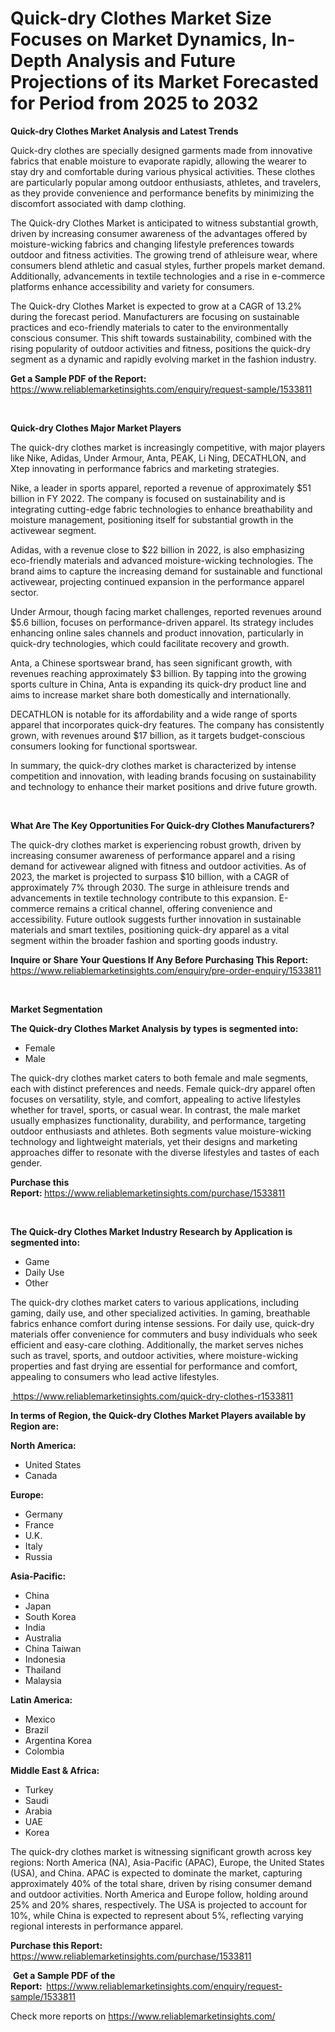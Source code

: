 <p><h1>Quick-dry Clothes Market Size Focuses on Market Dynamics, In-Depth Analysis and Future Projections of its Market Forecasted for Period from 2025 to 2032</h1></p><p><strong>Quick-dry Clothes Market Analysis and Latest Trends</strong></p>
<p><p>Quick-dry clothes are specially designed garments made from innovative fabrics that enable moisture to evaporate rapidly, allowing the wearer to stay dry and comfortable during various physical activities. These clothes are particularly popular among outdoor enthusiasts, athletes, and travelers, as they provide convenience and performance benefits by minimizing the discomfort associated with damp clothing.</p><p>The Quick-dry Clothes Market is anticipated to witness substantial growth, driven by increasing consumer awareness of the advantages offered by moisture-wicking fabrics and changing lifestyle preferences towards outdoor and fitness activities. The growing trend of athleisure wear, where consumers blend athletic and casual styles, further propels market demand. Additionally, advancements in textile technologies and a rise in e-commerce platforms enhance accessibility and variety for consumers.</p><p>The Quick-dry Clothes Market is expected to grow at a CAGR of 13.2% during the forecast period. Manufacturers are focusing on sustainable practices and eco-friendly materials to cater to the environmentally conscious consumer. This shift towards sustainability, combined with the rising popularity of outdoor activities and fitness, positions the quick-dry segment as a dynamic and rapidly evolving market in the fashion industry.</p></p>
<p><strong>Get a Sample PDF of the Report:&nbsp;</strong> <a href="https://www.reliablemarketinsights.com/enquiry/request-sample/1533811?utm_campaign=1950&utm_medium=2&utm_source=Github&utm_content=ia&utm_term=05042025&utm_id=quick-dry-clothes">https://www.reliablemarketinsights.com/enquiry/request-sample/1533811</a></p>
<p>&nbsp;</p>
<p><strong>Quick-dry Clothes Major Market Players</strong></p>
<p><p>The quick-dry clothes market is increasingly competitive, with major players like Nike, Adidas, Under Armour, Anta, PEAK, Li Ning, DECATHLON, and Xtep innovating in performance fabrics and marketing strategies. </p><p>Nike, a leader in sports apparel, reported a revenue of approximately $51 billion in FY 2022. The company is focused on sustainability and is integrating cutting-edge fabric technologies to enhance breathability and moisture management, positioning itself for substantial growth in the activewear segment.</p><p>Adidas, with a revenue close to $22 billion in 2022, is also emphasizing eco-friendly materials and advanced moisture-wicking technologies. The brand aims to capture the increasing demand for sustainable and functional activewear, projecting continued expansion in the performance apparel sector.</p><p>Under Armour, though facing market challenges, reported revenues around $5.6 billion, focuses on performance-driven apparel. Its strategy includes enhancing online sales channels and product innovation, particularly in quick-dry technologies, which could facilitate recovery and growth.</p><p>Anta, a Chinese sportswear brand, has seen significant growth, with revenues reaching approximately $3 billion. By tapping into the growing sports culture in China, Anta is expanding its quick-dry product line and aims to increase market share both domestically and internationally.</p><p>DECATHLON is notable for its affordability and a wide range of sports apparel that incorporates quick-dry features. The company has consistently grown, with revenues around $17 billion, as it targets budget-conscious consumers looking for functional sportswear.</p><p>In summary, the quick-dry clothes market is characterized by intense competition and innovation, with leading brands focusing on sustainability and technology to enhance their market positions and drive future growth.</p></p>
<p>&nbsp;</p>
<p><strong>What Are The Key Opportunities For Quick-dry Clothes Manufacturers?</strong></p>
<p><p>The quick-dry clothes market is experiencing robust growth, driven by increasing consumer awareness of performance apparel and a rising demand for activewear aligned with fitness and outdoor activities. As of 2023, the market is projected to surpass $10 billion, with a CAGR of approximately 7% through 2030. The surge in athleisure trends and advancements in textile technology contribute to this expansion. E-commerce remains a critical channel, offering convenience and accessibility. Future outlook suggests further innovation in sustainable materials and smart textiles, positioning quick-dry apparel as a vital segment within the broader fashion and sporting goods industry.</p></p>
<p><strong>Inquire or Share Your Questions If Any Before Purchasing This Report:</strong> <a href="https://www.reliablemarketinsights.com/enquiry/pre-order-enquiry/1533811?utm_campaign=1950&utm_medium=2&utm_source=Github&utm_content=ia&utm_term=05042025&utm_id=quick-dry-clothes">https://www.reliablemarketinsights.com/enquiry/pre-order-enquiry/1533811</a></p>
<p>&nbsp;</p>
<p><strong>Market Segmentation</strong></p>
<p><strong>The Quick-dry Clothes Market Analysis by types is segmented into:</strong></p>
<p><ul><li>Female</li><li>Male</li></ul></p>
<p><p>The quick-dry clothes market caters to both female and male segments, each with distinct preferences and needs. Female quick-dry apparel often focuses on versatility, style, and comfort, appealing to active lifestyles whether for travel, sports, or casual wear. In contrast, the male market usually emphasizes functionality, durability, and performance, targeting outdoor enthusiasts and athletes. Both segments value moisture-wicking technology and lightweight materials, yet their designs and marketing approaches differ to resonate with the diverse lifestyles and tastes of each gender.</p></p>
<p><strong>Purchase this Report:&nbsp;</strong><a href="https://www.reliablemarketinsights.com/purchase/1533811?utm_campaign=1950&utm_medium=2&utm_source=Github&utm_content=ia&utm_term=05042025&utm_id=quick-dry-clothes">https://www.reliablemarketinsights.com/purchase/1533811</a></p>
<p>&nbsp;</p>
<p><strong>The Quick-dry Clothes Market Industry Research by Application is segmented into:</strong></p>
<p><ul><li>Game</li><li>Daily Use</li><li>Other</li></ul></p>
<p><p>The quick-dry clothes market caters to various applications, including gaming, daily use, and other specialized activities. In gaming, breathable fabrics enhance comfort during intense sessions. For daily use, quick-dry materials offer convenience for commuters and busy individuals who seek efficient and easy-care clothing. Additionally, the market serves niches such as travel, sports, and outdoor activities, where moisture-wicking properties and fast drying are essential for performance and comfort, appealing to consumers who lead active lifestyles.</p></p>
<p><a href="https://www.reliablemarketinsights.com/quick-dry-clothes-r1533811?utm_campaign=1950&utm_medium=2&utm_source=Github&utm_content=ia&utm_term=05042025&utm_id=quick-dry-clothes">&nbsp;https://www.reliablemarketinsights.com/quick-dry-clothes-r1533811</a></p>
<p><strong>In terms of Region, the Quick-dry Clothes Market Players available by Region are:</strong></p>
<p>
    <p> <strong> North America: </strong>
        <ul>
            <li>United States</li>
            <li>Canada</li>
        </ul>
        </p> 
    <p> <strong> Europe: </strong>
        <ul>
            <li>Germany</li>
            <li>France</li>
            <li>U.K.</li>
            <li>Italy</li>
            <li>Russia</li>
        </ul>
        </p> 
    <p> <strong> Asia-Pacific: </strong>
        <ul>
            <li>China</li>
            <li>Japan</li>
            <li>South Korea</li>
            <li>India</li>
            <li>Australia</li>
            <li>China Taiwan</li>
            <li>Indonesia</li>
            <li>Thailand</li>
            <li>Malaysia</li>
        </ul>
        </p> 
    <p> <strong> Latin America: </strong>
        <ul>
            <li>Mexico</li>
            <li>Brazil</li>
            <li>Argentina Korea</li>
            <li>Colombia</li>
        </ul>
        </p> 
    <p> <strong> Middle East & Africa: </strong>
        <ul>
            <li>Turkey</li>
            <li>Saudi</li>
            <li>Arabia</li>
            <li>UAE</li>
            <li>Korea</li>
        </ul>
    </p>
    </p>
<p><p>The quick-dry clothes market is witnessing significant growth across key regions: North America (NA), Asia-Pacific (APAC), Europe, the United States (USA), and China. APAC is expected to dominate the market, capturing approximately 40% of the total share, driven by rising consumer demand and outdoor activities. North America and Europe follow, holding around 25% and 20% shares, respectively. The USA is projected to account for 10%, while China is expected to represent about 5%, reflecting varying regional interests in performance apparel.</p></p>
<p><strong>Purchase this Report: </strong><a href="https://www.reliablemarketinsights.com/purchase/1533811?utm_campaign=1950&utm_medium=2&utm_source=Github&utm_content=ia&utm_term=05042025&utm_id=quick-dry-clothes">https://www.reliablemarketinsights.com/purchase/1533811</a></p>
<p>&nbsp;<strong>Get a Sample PDF of the Report:&nbsp;&nbsp;</strong><a href="https://www.reliablemarketinsights.com/enquiry/request-sample/1533811?utm_campaign=1950&utm_medium=2&utm_source=Github&utm_content=ia&utm_term=05042025&utm_id=quick-dry-clothes">https://www.reliablemarketinsights.com/enquiry/request-sample/1533811</a></p>
<p><strong></strong></p>
<p>Check more reports on <a href="https://www.reliablemarketinsights.com/?utm_campaign=1950&utm_medium=2&utm_source=Github&utm_content=ia&utm_term=05042025&utm_id=quick-dry-clothes">https://www.reliablemarketinsights.com/</a></p>